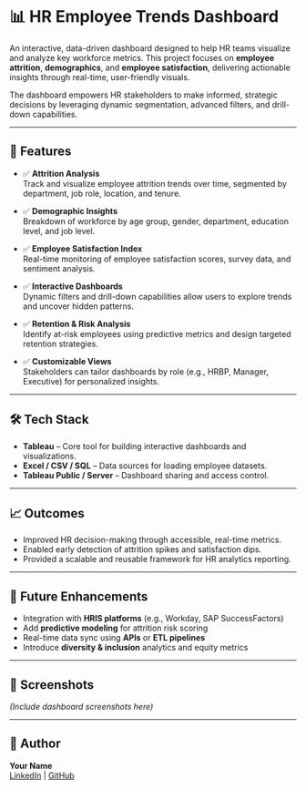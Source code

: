 # 📊 HR Employee Trends Dashboard

An interactive, data-driven dashboard designed to help HR teams visualize and analyze key workforce metrics. This project focuses on **employee attrition**, **demographics**, and **employee satisfaction**, delivering actionable insights through real-time, user-friendly visuals.

The dashboard empowers HR stakeholders to make informed, strategic decisions by leveraging dynamic segmentation, advanced filters, and drill-down capabilities.

---

## 🚀 Features

- ✅ **Attrition Analysis**  
  Track and visualize employee attrition trends over time, segmented by department, job role, location, and tenure.

- ✅ **Demographic Insights**  
  Breakdown of workforce by age group, gender, department, education level, and job level.

- ✅ **Employee Satisfaction Index**  
  Real-time monitoring of employee satisfaction scores, survey data, and sentiment analysis.

- ✅ **Interactive Dashboards**  
  Dynamic filters and drill-down capabilities allow users to explore trends and uncover hidden patterns.

- ✅ **Retention & Risk Analysis**  
  Identify at-risk employees using predictive metrics and design targeted retention strategies.

- ✅ **Customizable Views**  
  Stakeholders can tailor dashboards by role (e.g., HRBP, Manager, Executive) for personalized insights.

---

## 🛠 Tech Stack

- **Tableau** – Core tool for building interactive dashboards and visualizations.
- **Excel / CSV / SQL** – Data sources for loading employee datasets.
- **Tableau Public / Server** – Dashboard sharing and access control.

---

## 📈 Outcomes

- Improved HR decision-making through accessible, real-time metrics.
- Enabled early detection of attrition spikes and satisfaction dips.
- Provided a scalable and reusable framework for HR analytics reporting.

---

## 🔄 Future Enhancements

- Integration with **HRIS platforms** (e.g., Workday, SAP SuccessFactors)
- Add **predictive modeling** for attrition risk scoring
- Real-time data sync using **APIs** or **ETL pipelines**
- Introduce **diversity & inclusion** analytics and equity metrics

---

## 📎 Screenshots

*(Include dashboard screenshots here)*

---

## 🧠 Author

**Your Name**  
[LinkedIn](https://www.linkedin.com/in/MohantyNaanee) | [GitHub](https://github.com/MohantyNaanee)


